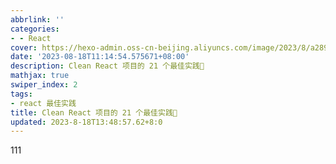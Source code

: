 ```yaml
---
abbrlink: ''
categories:
- - React
cover: https://hexo-admin.oss-cn-beijing.aliyuncs.com/image/2023/8/a2897f25c7cb438f70b0261903bc2df3.webp
date: '2023-08-18T11:14:54.575671+08:00'
description: Clean React 项目的 21 个最佳实践🍭
mathjax: true
swiper_index: 2
tags:
- react 最佳实践
title: Clean React 项目的 21 个最佳实践🍭
updated: 2023-8-18T13:48:57.62+8:0
---
```

111
